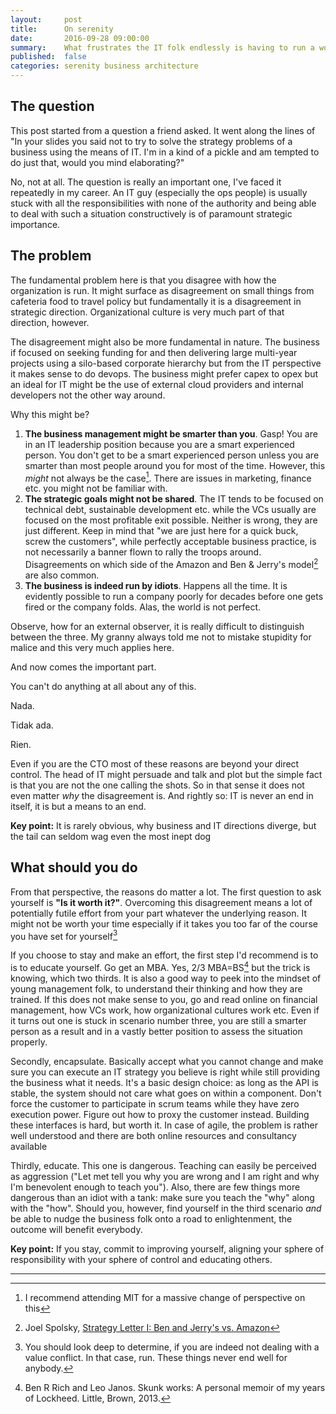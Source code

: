 ```yaml
---
layout:     post
title:      On serenity 
date:       2016-09-28 09:00:00
summary:    What frustrates the IT folk endlessly is having to run a world-class IT operation within an organization that appears to be run by drunk ewoks. There is always the serenity prayer of olds but for rational people it helps to dig deeper into the issue. Which is what we're about to do
published:  false
categories: serenity business architecture 
---
```

## The question
This post started from a question a friend asked. It went along the lines of "In your slides you said not to try to solve the strategy problems of a business using the means of IT. I'm in a kind of a pickle and am tempted to do just that, would you mind elaborating?"

No, not at all. The question is really an important one, I've faced it repeatedly in my career. An IT guy (especially the ops people) is usually stuck with all the responsibilities with none of the authority and being able to deal with such a situation constructively is of paramount strategic importance. 

## The problem
The fundamental problem here is that you disagree with how the organization is run. It might surface as disagreement on small things from cafeteria food to travel policy but fundamentally it is a disagreement in strategic direction. Organizational culture is very much part of that direction, however.

The disagreement might also be more fundamental in nature. The business if focused on seeking funding for and then delivering large multi-year projects using a silo-based corporate hierarchy but from the IT perspective it makes sense to do devops. The business might prefer capex to opex but an ideal for IT might be the use of external cloud providers and internal developers not the other way around.

Why this might be?

1. __The business management might be smarter than you__. Gasp! You are in an IT leadership position because you are a smart experienced person. You don't get to be a smart experienced person  unless you are smarter than most people around you for most of the time. However, this _might_ not always be the case[^1]. There are issues in marketing, finance etc. you might not be familiar with. 
1. __The strategic goals might not be shared__. The IT tends to be focused on technical debt, sustainable development etc. while the VCs usually are focused on the most profitable exit possible. Neither is wrong, they are just different. Keep in mind that "we are just here for a quick buck, screw the customers", while perfectly acceptable business practice, is not necessarily a banner flown to rally the troops around. Disagreements on which side of the  Amazon and Ben & Jerry's model[^2] are also common.
1. __The business is indeed run by idiots__. Happens all the time. It is evidently possible to run a company poorly for decades before one gets fired or the company folds. Alas, the world is not perfect. 

Observe, how for an external observer, it is really difficult to distinguish between the three. My granny always told me not to mistake stupidity for malice and this very much applies here. 

And now comes the important part.

You can't do anything at all about any of this.

Nada. 

Tidak ada.

Rien.

Even if you are the CTO most of these reasons are beyond your direct control. The head of IT might persuade and talk and plot but the simple fact is that you are not the one calling the shots. So in that sense it does not even matter _why_ the disagreement is. And rightly so: IT is never an end in itself, it is but a means to an end.

__Key point:__ It is rarely  obvious, why business and IT directions diverge, but the tail can seldom wag even the most inept dog
 
## What should you do 
From that perspective, the reasons do matter a lot. The first question to ask yourself is __"Is it worth it?"__. Overcoming this disagreement means a lot of potentially futile effort from your part whatever the underlying reason. It might not be worth your time especially if it takes you too far of the course you have set for yourself[^3]

If you choose to stay and make an effort, the first step I'd recommend is to is to educate yourself. Go get an MBA. Yes, 2/3 MBA=BS[^4] but the trick is knowing, which two thirds. It is also a good way to peek into the mindset of young management folk, to understand their thinking and how they are trained. If this does not make sense to you, go and read online on financial management, how VCs work, how organizational cultures work etc. Even if it turns out one is stuck in scenario number three, you are still a smarter person as a result and in a vastly better position to assess the situation properly.

Secondly, encapsulate. Basically accept what you cannot change and make sure you can execute an IT strategy you believe is right while still providing the business what it needs. It's a basic design choice: as long as the API is stable, the system should not care what goes on within a component. Don't force the customer to participate in scrum teams while they have zero execution power. Figure out how to proxy the customer instead. Building these interfaces is hard, but worth it. In case of agile, the problem is rather well understood and there are both online resources and consultancy available

Thirdly, educate. This one is dangerous. Teaching can easily be perceived as aggression ("Let met tell you why you are wrong and I am right and why I'm benevolent enough to teach you"). Also, there are few things more dangerous than an idiot with a tank: make sure you teach the "why" along with the "how". Should you, however, find yourself in the third scenario _and_ be able to nudge the business folk onto a road to enlightenment, the outcome will benefit everybody.

__Key point:__ If you stay, commit to improving yourself, aligning your sphere of responsibility with your sphere of control and educating others.

---

[^1]: I recommend attending MIT for a massive change of perspective on this
[^2]: Joel Spolsky, [Strategy Letter I: Ben and Jerry's vs. Amazon](http://www.joelonsoftware.com/articles/fog0000000056.html)
[^3]: You should look deep to determine, if you are indeed not dealing with a value conflict. In that case, run. These things never end well for anybody.
[^4]: Ben R Rich and Leo Janos. Skunk works: A personal memoir of my years of Lockheed. Little, Brown, 2013.
